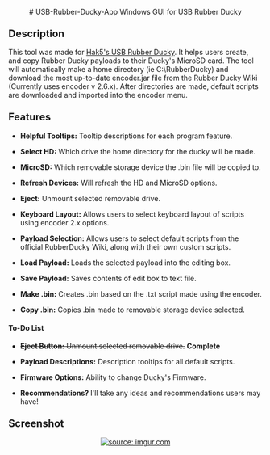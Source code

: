 <p align="center">
# USB-Rubber-Ducky-App
Windows GUI for USB Rubber Ducky</p>
<h3><b><big>Description</big></b></h3>
This tool was made for <a href="https://github.com/hak5darren/USB-Rubber-Ducky/wiki">Hak5's USB Rubber Ducky</a>. It helps users create, and copy Rubber Ducky payloads to their Ducky's MicroSD card. The tool will automatically make a home directory (ie C:\RubberDucky) and download the most up-to-date encoder.jar file from the Rubber Ducky Wiki (Currently uses encoder v 2.6.x). After directories are made, default scripts are downloaded and imported into the encoder menu.

<h3><b><big>Features</big></b></h3>
<ul><li><b>Helpful Tooltips:</b> Tooltip descriptions for each program feature.</li></ul>
<ul><li><b>Select HD:</b> Which drive the home directory for the ducky will be made.</li></ul>
<ul><li><b>MicroSD:</b> Which removable storage device the .bin file will be copied to.</li></ul>
<ul><li><b>Refresh Devices:</b> Will refresh the HD and MicroSD options.</li></ul>
<ul><li><b>Eject:</b> Unmount selected removable drive. </li></ul>
<ul><li><b>Keyboard Layout:</b> Allows users to select keyboard layout of scripts using encoder 2.x options.</li></ul>
<ul><li><b>Payload Selection:</b> Allows users to select default scripts from the official RubberDucky Wiki, along with their own custom scripts.</li></ul>
<ul><li><b>Load Payload:</b> Loads the selected payload into the editing box.</li></ul>
<ul><li><b>Save Payload:</b> Saves contents of edit box to text file.</li></ul>
<ul><li><b>Make .bin:</b> Creates .bin based on the .txt script made using the encoder.</li></ul>
<ul><li><b>Copy .bin:</b> Copies .bin made to removable storage device selected.</li></ul>
<h4>To-Do List</h4>
<ul><li><strike><b>Eject Button:</b> Unmount selected removable drive.</strike> <b>Complete</b></li></ul>
<ul><li><b>Payload Descriptions:</b> Description tooltips for all default scripts.</li></ul>
<ul><li><b>Firmware Options:</b> Ability to change Ducky's Firmware.</li></ul>
<ul><li><b>Recommendations? </b> I'll take any ideas and recommendations users may have!</li></ul>

<h3><b><big>Screenshot</big></b></h3>
<p align="center">
  <a href="http://i.imgur.com/Jqo9G2P"><img src="http://i.imgur.com/Jqo9G2P.png" title="source: imgur.com" /></a>
</p>
